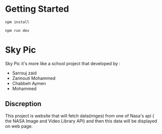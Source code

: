 # Getting Started
```shell
npm install
```
```shell
npm run dev
```

# Sky Pic

Sky Pic it's more like a school project that developed by :
- Sarrouj zaid
- Zannouti Mohammed
- Chabbeh Aymen
- Mohammed

## Discreption

This project is website that will fetch data(imges) from one of Nasa's api ( the NASA Image and Video Library API) and then this data will be displayed on web page.